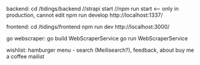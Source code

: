 backend:
cd <workspace path>/tidings/backend
//strapi start
//npm run start <-- only in production, cannot edit
npm run develop
http://localhost:1337/

frontend:
cd <workspace path>/tidings/frontend
npm run dev
http://localhost:3000/

go webscraper:
go build WebScraperService
go run WebScraperService


wishlist:
hamburger menu - search (Meilisearch?), feedback, about
buy me a coffee
mailist
